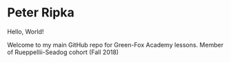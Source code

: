 # Peter Ripka

Hello, World!

Welcome to my main GitHub repo for Green-Fox Academy lessons.
Member of Rueppellii-Seadog cohort (Fall 2018)

